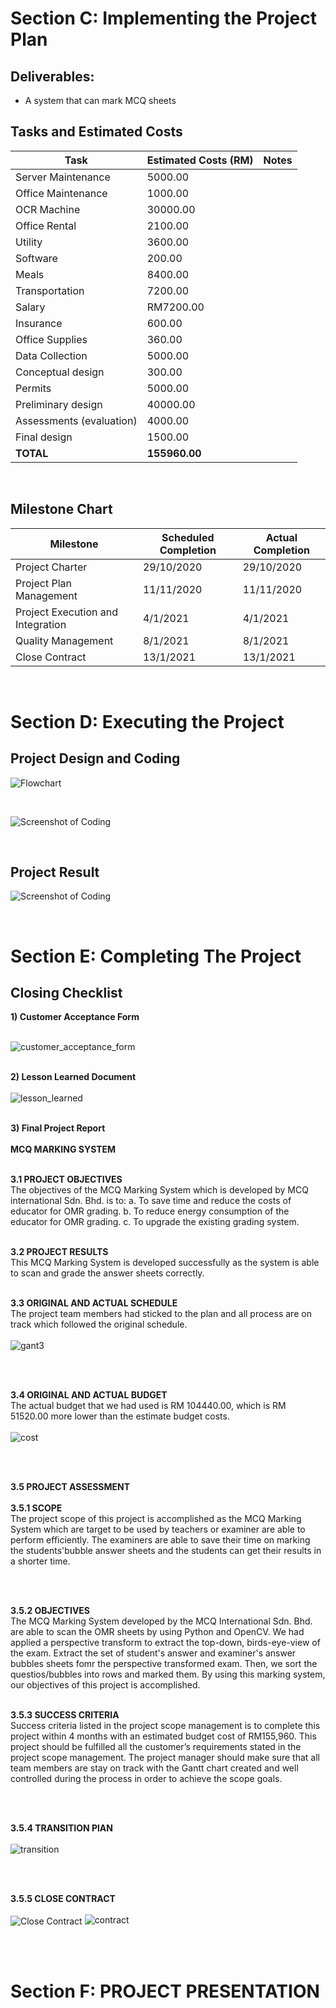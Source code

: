 # **Section C: Implementing the Project Plan**
## Deliverables:
- A system that can mark MCQ sheets 

## Tasks and Estimated Costs


| Task      |Estimated Costs (RM)|Notes   |
|-----------|---------------|--------|
|Server Maintenance|5000.00|   |
|Office Maintenance|1000.00   |   |
|OCR Machine|30000.00||
|Office Rental     |2100.00   |   |
|Utility           |3600.00||
|Software          |200.00||
|Meals|8400.00||
|Transportation|7200.00||
|Salary|RM7200.00||
|Insurance|600.00||
|Office Supplies|360.00||
|Data Collection|5000.00||
|Conceptual design|300.00||
|Permits|5000.00||
|Preliminary design|40000.00||
|Assessments (evaluation)|4000.00||
|Final design|1500.00||
|**TOTAL**|**155960.00**||


<br   />

## Milestone Chart
|Milestone      |Scheduled Completion|Actual Completion   |
|-----------|---------------|--------|
|Project Charter|29/10/2020|29/10/2020|
|Project Plan Management|11/11/2020|11/11/2020|
|Project Execution and Integration|4/1/2021 |4/1/2021|
|Quality Management|8/1/2021 |8/1/2021|
|Close Contract|13/1/2021|13/1/2021|
<br  />

# **Section D: Executing the Project**
## Project Design and Coding
![Flowchart](images/flowchart.png)

<br  />

 ![Screenshot of Coding](images/code.png)


<br  />

## Project Result
![Screenshot of Coding](images/UI.png)


<br  />

# **Section E: Completing The Project**
## Closing Checklist

**1) Customer Acceptance Form**<br /> <br />

![customer_acceptance_form](https://user-images.githubusercontent.com/58871500/105680081-3bb64c00-5f2a-11eb-90d7-2fef1f475217.jpg)
<br  /><br  />

**2) Lesson Learned Document** <br  /><br />
![lesson_learned](https://user-images.githubusercontent.com/58871500/105804777-9956a100-5fdb-11eb-9e65-3dbbbb575b8d.png)
<br  /><br  />

**3) Final Project Report**<br  /><br  />
**MCQ MARKING SYSTEM**<br  /><br />
	
**3.1 PROJECT OBJECTIVES**<br  />
The objectives of the MCQ Marking System which is developed by MCQ international Sdn. Bhd. is to:
	a. To save time and reduce the costs of educator for OMR grading.
	b. To reduce energy consumption of the educator for OMR grading.
	c. To upgrade the existing grading system.
<br  /><br  />

**3.2 PROJECT RESULTS**<br  />
This MCQ Marking System is developed successfully as the system is able to scan and grade the answer sheets correctly.
<br  /><br  />

**3.3 ORIGINAL AND ACTUAL SCHEDULE**<br  />
The project team members had sticked to the plan and all process are on track which followed the original schedule.<br  /><br  />
![gant3](https://user-images.githubusercontent.com/58871500/105732463-6c6aa580-5f6b-11eb-942f-cbdb0cb89e6f.PNG)

<br /><br  />

**3.4 ORIGINAL AND ACTUAL BUDGET**<br  />
The actual budget that we had used is RM 104440.00, which is RM 51520.00 more lower than the estimate budget costs. <br /><br />
![cost](https://user-images.githubusercontent.com/58871500/105683480-a36e9600-5f2e-11eb-9fbc-de7aedd9f989.png)

<br /><br  />

**3.5 PROJECT ASSESSMENT**<br  /><br  />
**3.5.1 SCOPE**<br  /> 
The project scope of this project is accomplished as the MCQ Marking System which are target to be used by teachers or examiner are able to perform efficiently. 
The examiners are able to save their time on marking the students'bubble answer sheets and the students can get their results in a shorter time.

<br  /><br  />

**3.5.2 OBJECTIVES**<br  />
The MCQ Marking System developed by the MCQ International Sdn. Bhd. are able to scan the OMR sheets by using Python and OpenCV. We had applied a perspective transform to 
extract the top-down, birds-eye-view of the exam. Extract the set of student's answer and examiner's answer bubbles sheets fomr the perspective transformed exam. Then, we sort the questios/bubbles into rows and marked them. 
By using this marking system, our objectives of this project is accomplished.
<br /><br  />

**3.5.3 SUCCESS CRITERIA**<br  />
Success criteria listed in the project scope management is to complete this project within 4 months with an estimated budget cost of RM155,960. This project should be fulfilled all the customer’s requirements stated in the project scope management. The project manager should make sure that all team members are stay on track with the Gantt chart created and well controlled during the process in order to achieve the scope goals.

<br /><br  />

**3.5.4 TRANSITION PlAN**<br  /><br />
![transition](https://user-images.githubusercontent.com/58871500/105806476-0a4b8800-5fdf-11eb-911c-1115a4305af0.png)

<br  /><br  />

**3.5.5 CLOSE CONTRACT**<br  /><br />
<img scr="https://user-images.githubusercontent.com/58871500/105804809-a83d5380-5fdb-11eb-96c3-0bf6e1629342.png" alt="Close Contract" align="center"/>
![contract](https://user-images.githubusercontent.com/58871500/105804809-a83d5380-5fdb-11eb-96c3-0bf6e1629342.png)

<br /><br />

# **Section F: PROJECT PRESENTATION**

